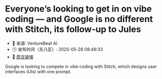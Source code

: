 # Everyone’s looking to get in on vibe coding — and Google is no different with Stitch, its follow-up to Jules
- 📅 来源: VentureBeat AI
- 🕒 发布时间（东八区）: 2025-05-28 08:49:33
- 🔗 [原文链接](https://venturebeat.com/ai/everyones-looking-to-get-in-on-vibe-coding-and-google-is-no-different-with-stitch-its-follow-up-to-jules/)

Google is looking to compete in vibe coding with Stitch, which designs user interfaces (UIs) with one prompt.